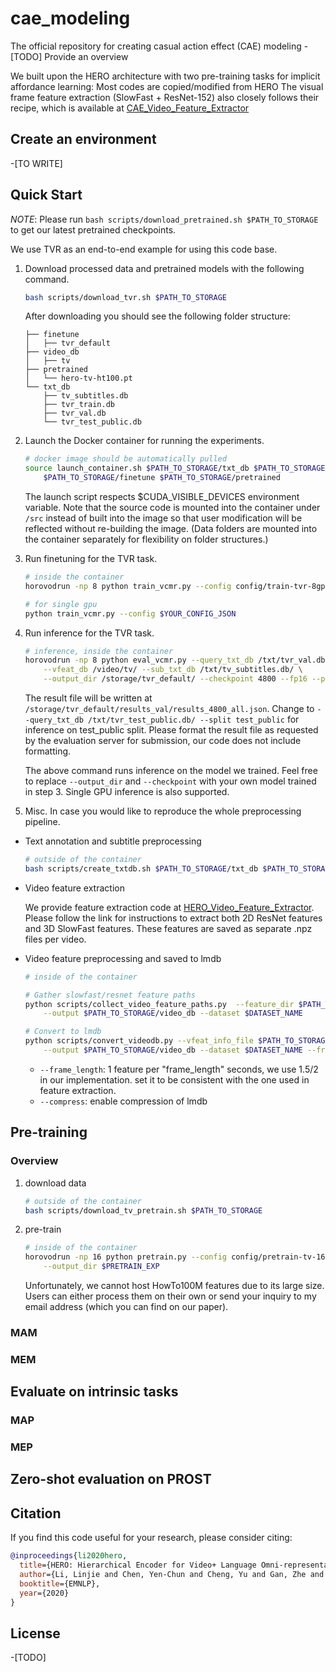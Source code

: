 # cae_modeling
The official repository for creating casual action effect (CAE) modeling
-[TODO] Provide an overview

We built upon the HERO architecture with two pre-training tasks for implicit affordance learning:
Most codes are copied/modified from HERO 
The visual frame feature extraction (SlowFast + ResNet-152) also closely follows their recipe, which is available at [CAE_Video_Feature_Extractor](https://github.com/Mallory24/cae_video_feature_extractor)

## Create an environment
-[TO WRITE]

## Quick Start
*NOTE*: Please run `bash scripts/download_pretrained.sh $PATH_TO_STORAGE` to get our latest pretrained
checkpoints.

We use TVR as an end-to-end example for using this code base.

1. Download processed data and pretrained models with the following command.
    ```bash
    bash scripts/download_tvr.sh $PATH_TO_STORAGE
    ```
    After downloading you should see the following folder structure:
    ```
    ├── finetune
    │   ├── tvr_default
    ├── video_db
    │   ├── tv
    ├── pretrained
    │   └── hero-tv-ht100.pt
    └── txt_db
        ├── tv_subtitles.db
        ├── tvr_train.db
        ├── tvr_val.db
        └── tvr_test_public.db
    ```

2. Launch the Docker container for running the experiments.
    ```bash
    # docker image should be automatically pulled
    source launch_container.sh $PATH_TO_STORAGE/txt_db $PATH_TO_STORAGE/video_db \
        $PATH_TO_STORAGE/finetune $PATH_TO_STORAGE/pretrained
    ```
    The launch script respects $CUDA_VISIBLE_DEVICES environment variable.
    Note that the source code is mounted into the container under `/src` instead 
    of built into the image so that user modification will be reflected without
    re-building the image. (Data folders are mounted into the container separately
    for flexibility on folder structures.)


3. Run finetuning for the TVR task.
    ```bash
    # inside the container
    horovodrun -np 8 python train_vcmr.py --config config/train-tvr-8gpu.json

    # for single gpu
    python train_vcmr.py --config $YOUR_CONFIG_JSON
    ```

4. Run inference for the TVR task.
    ```bash
    # inference, inside the container
    horovodrun -np 8 python eval_vcmr.py --query_txt_db /txt/tvr_val.db/ --split val \
        --vfeat_db /video/tv/ --sub_txt_db /txt/tv_subtitles.db/ \
        --output_dir /storage/tvr_default/ --checkpoint 4800 --fp16 --pin_mem

    ```
    The result file will be written at `/storage/tvr_default/results_val/results_4800_all.json`.
    Change to  ``--query_txt_db /txt/tvr_test_public.db/ --split test_public`` for inference on test_public split.
    Please format the result file as requested by the evaluation server for submission, our code does not include formatting.

    The above command runs inference on the model we trained.
    Feel free to replace `--output_dir` and `--checkpoint` with your own model trained in step 3.
    Single GPU inference is also supported.


5. Misc.
In case you would like to reproduce the whole preprocessing pipeline.

* Text annotation and subtitle preprocessing
    ```bash
    # outside of the container
    bash scripts/create_txtdb.sh $PATH_TO_STORAGE/txt_db $PATH_TO_STORAGE/ann
    ```

* Video feature extraction

    We provide feature extraction code at [HERO_Video_Feature_Extractor](https://github.com/linjieli222/HERO_Video_Feature_Extractor).
    Please follow the link for instructions to extract both 2D ResNet features and 3D SlowFast features.
    These features are saved as separate .npz files per video.

* Video feature preprocessing and saved to lmdb
    ```bash
    # inside of the container

    # Gather slowfast/resnet feature paths
    python scripts/collect_video_feature_paths.py  --feature_dir $PATH_TO_STORAGE/feature_output_dir\
        --output $PATH_TO_STORAGE/video_db --dataset $DATASET_NAME
    
    # Convert to lmdb
    python scripts/convert_videodb.py --vfeat_info_file $PATH_TO_STORAGE/video_db/$DATASET_NAME/video_feat_info.pkl \
        --output $PATH_TO_STORAGE/video_db --dataset $DATASET_NAME --frame_length 1.5
    ```
    - `--frame_length`: 1 feature per "frame_length" seconds, we use 1.5/2 in our implementation. set it to be consistent with the one used in feature extraction.
    - `--compress`: enable compression of lmdb

## Pre-training
### Overview
1. download data
    ```bash
    # outside of the container
    bash scripts/download_tv_pretrain.sh $PATH_TO_STORAGE
    ```
2. pre-train
    ```bash
    # inside of the container
    horovodrun -np 16 python pretrain.py --config config/pretrain-tv-16gpu.json \
        --output_dir $PRETRAIN_EXP
    ```
    Unfortunately, we cannot host HowTo100M features due to its large size. Users can either process them on their own or send your inquiry to my email address (which you can find on our paper).
### MAM

### MEM

## Evaluate on intrinsic tasks
### MAP

### MEP


## Zero-shot evaluation on PROST



## Citation
If you find this code useful for your research, please consider citing:
```bibtex
@inproceedings{li2020hero,
  title={HERO: Hierarchical Encoder for Video+ Language Omni-representation Pre-training},
  author={Li, Linjie and Chen, Yen-Chun and Cheng, Yu and Gan, Zhe and Yu, Licheng and Liu, Jingjing},
  booktitle={EMNLP},
  year={2020}
}
```

## License

-[TODO]

